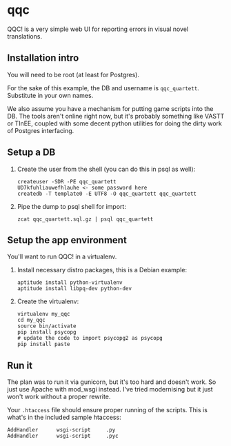 qqc
===

QQC! is a very simple web UI for reporting errors in visual novel translations.


Installation intro
------------------

You will need to be root (at least for Postgres).

For the sake of this example, the DB and username is `qqc_quartett`. Substitute in your own names.

We also assume you have a mechanism for putting game scripts into the DB. The tools aren't online right now, but it's probably something like VASTT or TInEE, coupled with some decent python utilities for doing the dirty work of Postgres interfacing.


Setup a DB
----------

1. Create the user from the shell (you can do this in psql as well):
    ```
    createuser -SDR -PE qqc_quartett
    UD7kfuhliauwefhlauhe <- some password here
    createdb -T template0 -E UTF8 -O qqc_quartett qqc_quartett
    ```

2. Pipe the dump to psql shell for import:
    ```
    zcat qqc_quartett.sql.gz | psql qqc_quartett
    ```


Setup the app environment
-------------------------

You'll want to run QQC! in a virtualenv.

1. Install necessary distro packages, this is a Debian example:
    ```
    aptitude install python-virtualenv
    aptitude install libpq-dev python-dev
    ```

2. Create the virtualenv:
    ```
    virtualenv my_qqc
    cd my_qqc
    source bin/activate
    pip install psycopg
    # update the code to import psycopg2 as psycopg
    pip install paste
    ```


Run it
------

The plan was to run it via gunicorn, but it's too hard and doesn't work. So
just use Apache with mod_wsgi instead. I've tried modernising but it just won't
work without a proper rewrite.

Your `.htaccess` file should ensure proper running of the scripts. This is
what's in the included sample htaccess:

```
AddHandler      wsgi-script     .py
AddHandler      wsgi-script     .pyc
```
